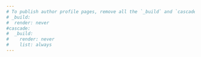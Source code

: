 ```yaml
---
# To publish author profile pages, remove all the `_build` and `cascade` settings below.
# _build:
#  render: never
#cascade:
#  _build:
#    render: never
#    list: always
---
```

